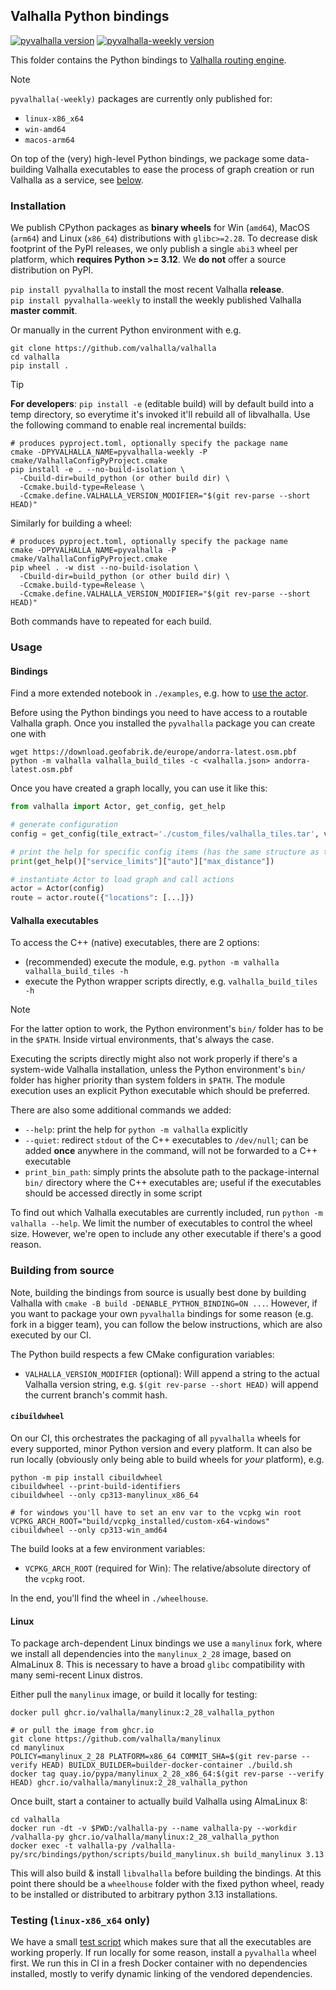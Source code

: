 ## Valhalla Python bindings

[![pyvalhalla version](https://img.shields.io/pypi/v/pyvalhalla?label=pyvalhalla)](https://pypi.org/project/pyvalhalla/) [![pyvalhalla-weekly version](https://img.shields.io/pypi/v/pyvalhalla-weekly?label=pyvalhalla-weekly)](https://pypi.org/project/pyvalhalla-weekly/)

This folder contains the Python bindings to [Valhalla routing engine](https://github.com/valhalla/valhalla).

> [!NOTE]
> `pyvalhalla(-weekly)` packages are currently only published for:
> - `linux-x86_x64`
> - `win-amd64`
> - `macos-arm64`

On top of the (very) high-level Python bindings, we package some data-building Valhalla executables to ease the process of graph creation or run Valhalla as a service, see [below](#valhalla-executables).

### Installation

We publish CPython packages as **binary wheels** for Win (`amd64`), MacOS (`arm64`) and Linux (`x86_64`) distributions with `glibc>=2.28`. To decrease disk footprint of the PyPI releases, we only publish a single `abi3` wheel per platform, which **requires Python >= 3.12**. We **do not** offer a source distribution on PyPI.

`pip install pyvalhalla` to install the most recent Valhalla **release**.  
`pip install pyvalhalla-weekly` to install the weekly published Valhalla **master commit**.

Or manually in the current Python environment with e.g.

```shell
git clone https://github.com/valhalla/valhalla
cd valhalla
pip install .
```

> [!TIP]
> **For developers**: `pip install -e` (editable build) will by default build into a temp directory, so everytime it's invoked it'll rebuild all of libvalhalla. Use the following command to enable real incremental builds:
> 
> ```shell
> # produces pyproject.toml, optionally specify the package name
> cmake -DPYVALHALLA_NAME=pyvalhalla-weekly -P cmake/ValhallaConfigPyProject.cmake
> pip install -e . --no-build-isolation \
>   -Cbuild-dir=build_python (or other build dir) \
>   -Ccmake.build-type=Release \
>   -Ccmake.define.VALHALLA_VERSION_MODIFIER="$(git rev-parse --short HEAD)"
> ```
> 
> Similarly for building a wheel:
> 
> ```shell
> # produces pyproject.toml, optionally specify the package name
> cmake -DPYVALHALLA_NAME=pyvalhalla -P cmake/ValhallaConfigPyProject.cmake
> pip wheel . -w dist --no-build-isolation \
>   -Cbuild-dir=build_python (or other build dir) \
>   -Ccmake.build-type=Release \
>   -Ccmake.define.VALHALLA_VERSION_MODIFIER="$(git rev-parse --short HEAD)"
> ```
>
> Both commands have to repeated for each build.

### Usage

#### Bindings

Find a more extended notebook in `./examples`, e.g. how to [use the actor](https://github.com/valhalla/valhalla/blob/master/src/bindings/python/examples/actor_examples.ipynb).

Before using the Python bindings you need to have access to a routable Valhalla graph. Once you installed the `pyvalhalla` package you can create one with

```shell
wget https://download.geofabrik.de/europe/andorra-latest.osm.pbf
python -m valhalla valhalla_build_tiles -c <valhalla.json> andorra-latest.osm.pbf
```

Once you have created a graph locally, you can use it like this:

```python
from valhalla import Actor, get_config, get_help

# generate configuration
config = get_config(tile_extract='./custom_files/valhalla_tiles.tar', verbose=True)

# print the help for specific config items (has the same structure as the output of get_config()
print(get_help()["service_limits"]["auto"]["max_distance"])

# instantiate Actor to load graph and call actions
actor = Actor(config)
route = actor.route({"locations": [...]})
```

#### Valhalla executables

To access the C++ (native) executables, there are 2 options:

- (recommended) execute the module, e.g. `python -m valhalla valhalla_build_tiles -h`
- execute the Python wrapper scripts directly, e.g. `valhalla_build_tiles -h`

> [!NOTE]
> For the latter option to work, the Python environment's `bin/` folder has to be in the `$PATH`. Inside virtual environments, that's always the case.

Executing the scripts directly might also not work properly if there's a system-wide Valhalla installation, unless the Python environment's `bin/` folder has higher priority than system folders in `$PATH`. The module execution uses an explicit Python executable which should be preferred.

There are also some additional commands we added:

- `--help`: print the help for `python -m valhalla` explicitly
- `--quiet`: redirect `stdout` of the C++ executables to `/dev/null`; can be added **once** anywhere in the command, will not be forwarded to a C++ executable
- `print_bin_path`: simply prints the absolute path to the package-internal `bin/` directory where the C++ executables are; useful if the executables should be accessed directly in some script

To find out which Valhalla executables are currently included, run `python -m valhalla --help`. We limit the number of executables to control the wheel size. However, we're open to include any other executable if there's a good reason.

### Building from source

Note, building the bindings from source is usually best done by building Valhalla with `cmake -B build -DENABLE_PYTHON_BINDING=ON ...`. However, if you want to package your own `pyvalhalla` bindings for some reason (e.g. fork in a bigger team), you can follow the below instructions, which are also executed by our CI.

The Python build respects a few CMake configuration variables:

- `VALHALLA_VERSION_MODIFIER` (optional): Will append a string to the actual Valhalla version string, e.g. `$(git rev-parse --short HEAD)` will append the current branch's commit hash.

#### `cibuildwheel`

On our CI, this orchestrates the packaging of all `pyvalhalla` wheels for every supported, minor Python version and every platform. It can also be run locally (obviously only being able to build wheels for _your_ platform), e.g.

```shell
python -m pip install cibuildwheel
cibuildwheel --print-build-identifiers
cibuildwheel --only cp313-manylinux_x86_64

# for windows you'll have to set an env var to the vcpkg win root
VCPKG_ARCH_ROOT="build/vcpkg_installed/custom-x64-windows" cibuildwheel --only cp313-win_amd64
```

The build looks at a few environment variables:

- `VCPKG_ARCH_ROOT` (required for Win): The relative/absolute directory of the `vcpkg` root.

In the end, you'll find the wheel in `./wheelhouse`.

#### Linux

To package arch-dependent Linux bindings we use a `manylinux` fork, where we install all dependencies into the `manylinux_2_28` image, based on AlmaLinux 8. This is necessary to have a broad `glibc` compatibility with many semi-recent Linux distros.

Either pull the `manylinux` image, or build it locally for testing:

```shell
docker pull ghcr.io/valhalla/manylinux:2_28_valhalla_python

# or pull the image from ghcr.io
git clone https://github.com/valhalla/manylinux
cd manylinux
POLICY=manylinux_2_28 PLATFORM=x86_64 COMMIT_SHA=$(git rev-parse --verify HEAD) BUILDX_BUILDER=builder-docker-container ./build.sh
docker tag quay.io/pypa/manylinux_2_28_x86_64:$(git rev-parse --verify HEAD) ghcr.io/valhalla/manylinux:2_28_valhalla_python
```

Once built, start a container to actually build Valhalla using AlmaLinux 8:

```shell
cd valhalla
docker run -dt -v $PWD:/valhalla-py --name valhalla-py --workdir /valhalla-py ghcr.io/valhalla/manylinux:2_28_valhalla_python
docker exec -t valhalla-py /valhalla-py/src/bindings/python/scripts/build_manylinux.sh build_manylinux 3.13
```

This will also build & install `libvalhalla` before building the bindings. At this point there should be a `wheelhouse` folder with the fixed python wheel, ready to be installed or distributed to arbitrary python 3.13 installations.

### Testing (**`linux-x86_x64` only**)

We have a small [test script](https://github.com/valhalla/valhalla/blob/master/src/bindings/python/test/test_pyvalhalla_package.sh) which makes sure that all the executables are working properly. If run locally for some reason, install a `pyvalhalla` wheel first. We run this in CI in a fresh Docker container with no dependencies installed, mostly to verify dynamic linking of the vendored dependencies.
